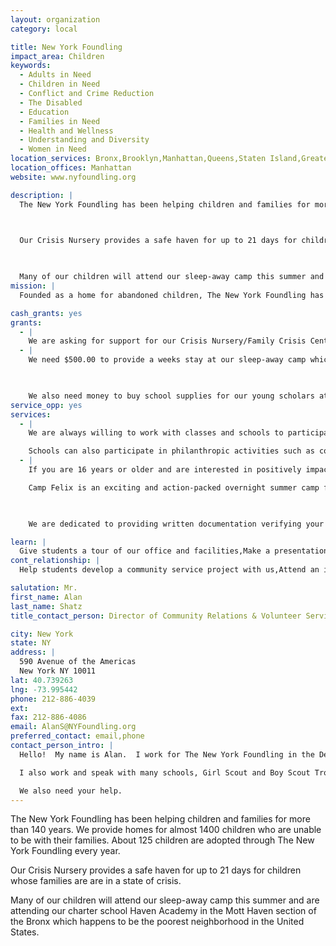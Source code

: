 ```yaml
---
layout: organization
category: local

title: New York Foundling
impact_area: Children
keywords: 
  - Adults in Need
  - Children in Need
  - Conflict and Crime Reduction
  - The Disabled
  - Education
  - Families in Need
  - Health and Wellness
  - Understanding and Diversity
  - Women in Need
location_services: Bronx,Brooklyn,Manhattan,Queens,Staten Island,Greater New York
location_offices: Manhattan
website: www.nyfoundling.org

description: |
  The New York Foundling has been helping children and families for more than 140 years. We provide homes for almost 1400 children who are unable to be with their families. About 125 children are adopted through The New York Foundling every year.

  

  Our Crisis Nursery provides a safe haven for up to 21 days for children whose families are are in a state of crisis.

  

  Many of our children will attend our sleep-away camp this summer and are attending our charter school Haven Academy in the Mott Haven section of the Bronx which happens to be the poorest neighborhood in the United States.
mission: |
  Founded as a home for abandoned children, The New York Foundling has been saving children, preserving families and building communities since 1869. The agency helps children, youth and adults in need through advocacy and through preventive and in-care services that help each individual reach his or her potential. In the tradition of openness and compassion of its sponsors, the Sisters of Charity, the agency touches the lives of more than 13,000 people each year in the New York City area and in Puerto Rico as it upholds its guiding principle: Abandon No One.

cash_grants: yes
grants: 
  - |
    We are asking for support for our Crisis Nursery/Family Crisis Center.  This program helps families who, for a short time, are unable to care for their children by giving them a safe place to stay.  Every $150.00 provides for one day of care for a child to stay safe and cared for.
  - |
    We need $500.00 to provide a weeks stay at our sleep-away camp which The New York Foundling sponsors in upstate New York. Approximately 180 Foster children and children looking to be adopted by a loving family, between the ages of 8 & 14 will attend this summer.

    

    We also need money to buy school supplies for our young scholars at our charter school named Haven Academy.
service_opp: yes
services: 
  - |
    We are always willing to work with classes and schools to participate in a career day at school. 

    Schools can also participate in philanthropic activities such as collection drives.  Our programs are always in need of specific items.  Please contact Alan Shatz at 212-886-4039 directly for more information!
  - |
    If you are 16 years or older and are interested in positively impacting children's lives in a fun-filled environment this summer , Camp Felix is for you.

    Camp Felix is an exciting and action-packed overnight summer camp for children in need. At camp Felix, kid's can leave their worries behind and focus on three weeks of fun. Volunteer CIT's (Counselor in Training) can do anything from helping with sports, arts & crafts, swimming, climbing and more.

    

    We are dedicated to providing written documentation verifying your completion of community service

learn: |
  Give students a tour of our office and facilities,Make a presentation about our organization,Speak over the phone about our work
cont_relationship: |
  Help students develop a community service project with us,Attend an in-school Check Award Assembly if we receive a grant,Help students tell local newspapers and media about their grant and/or project with us,Educate the school by leading a workshop,Collect pennies during the Penny Harvest next fall

salutation: Mr.
first_name: Alan
last_name: Shatz
title_contact_person: Director of Community Relations & Volunteer Services

city: New York
state: NY
address: |
  590 Avenue of the Americas  
  New York NY 10011
lat: 40.739263
lng: -73.995442
phone: 212-886-4039
ext: 
fax: 212-886-4086
email: AlanS@NYFoundling.org
preferred_contact: email,phone
contact_person_intro: |
  Hello!  My name is Alan.  I work for The New York Foundling in the Development and Public Relations Department.  As Director of Community Relations & Volunteer Services I recruit people to volunteer their time to our organization. 

  I also work and speak with many schools, Girl Scout and Boy Scout Troops, churches and other community groups to provide all types In-Kind donations to the thousands of children we provide services to.  My job is so much fun because I get to help thousand of needy children and their families. I also get to meet so many wonderful and interesting people of all ages who love helping others! 

  We also need your help.
---
```

The New York Foundling has been helping children and families for more than 140 years. We provide homes for almost 1400 children who are unable to be with their families. About 125 children are adopted through The New York Foundling every year.



Our Crisis Nursery provides a safe haven for up to 21 days for children whose families are are in a state of crisis.



Many of our children will attend our sleep-away camp this summer and are attending our charter school Haven Academy in the Mott Haven section of the Bronx which happens to be the poorest neighborhood in the United States.